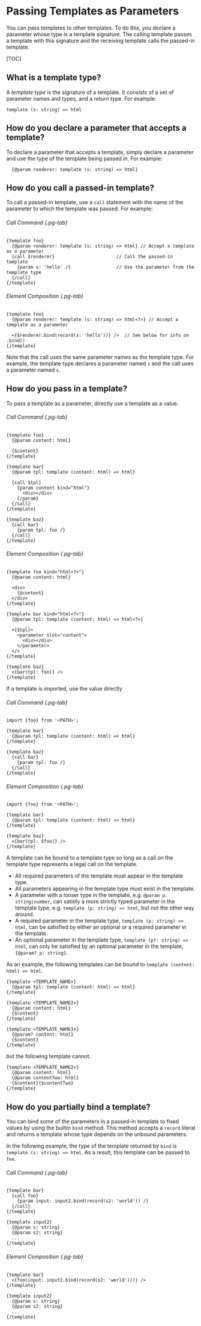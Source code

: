 # Passing Templates as Parameters

You can pass templates to other templates. To do this, you declare a parameter
whose type is a template signature. The calling template passes a template with
this signature and the receiving template calls the passed-in template.

[TOC]

## What is a template type?

A _template type_ is the signature of a template. It consists of a set of
parameter names and types, and a return type. For example:

```soy
template (s: string) => html
```

## How do you declare a parameter that accepts a template?

To declare a parameter that accepts a template, simply declare a parameter and
use the type of the template being passed in. For example:

```soy
  {@param renderer: template (s: string) => html}
```

## How do you call a passed-in template?

To call a passed-in template, use a `call` statement with the name of the
parameter to which the template was passed. For example:

<section class="polyglot">

###### Call Command {.pg-tab}

```soy
{template foo}
  {@param renderer: template (s: string) => html} // Accept a template as a parameter
  {call $renderer}                       // Call the passed-in template
    {param s: 'hello' /}                 // Use the parameter from the template type
  {/call}
{/template}
```

###### Element Composition {.pg-tab}

```soy
{template foo}
  {@param renderer: template (s: string) => html<?>} // Accept a template as a parameter

  <{$renderer.bind(record(s: 'hello'))} />  // See below for info on .bind()
{/template}
```

</section>

Note that the call uses the same parameter names as the template type. For
example, the template type declares a parameter named `s` and the call uses a
parameter named `s`.

## How do you pass in a template?

To pass a template as a parameter, directly use a template as a value.

<section class="polyglot">

###### Call Command {.pg-tab}

```soy
{template foo}
  {@param content: html}

  {$content}
{/template}

{template bar}
  {@param tpl: template (content: html) => html}

  {call $tpl}
    {param content kind="html"}
      <div></div>
    {/param}
  {/call}
{/template}

{template baz}
  {call bar}
    {param tpl: foo /}
  {/call}
{/template}
```

###### Element Composition {.pg-tab}

```soy
{template foo kind="html<?>"}
  {@param content: html}

  <div>
    {$content}
  </div>
{/template}

{template bar kind="html<?>"}
  {@param tpl: template (content: html) => html<?>}

  <{$tpl}>
    <parameter slot="content">
      <div></div>
    </parameter>
  </>
{/template}

{template baz}
  <{bar(tpl: foo)} />
{/template}
```

</section>

If a template is imported, use the value directly

<section class="polyglot">

###### Call Command {.pg-tab}

```soy
import {foo} from '<PATH>';

{template bar}
  {@param tpl: template (content: html) => html}
{/template}

{template baz}
  {call bar}
    {param tpl: foo /}
  {/call}
{/template}
```

###### Element Composition {.pg-tab}

```soy
import {foo} from '<PATH>';

{template bar}
  {@param tpl: template (content: html) => html}
{/template}

{template baz}
  <{bar(tpl: $foo)} />
{/template}
```

</section>

A template can be bound to a template type so long as a call on the template
type represents a legal call on the template.

*   All required parameters of the template must appear in the template type.
*   All parameters appearing in the template type must exist in the template.
*   A parameter with a looser type in the template, e.g. `@param p:
    string|number`, can satisfy a more strictly typed parameter in the template
    type, e.g. `template (p: string) => html`, but not the other way around.
*   A required parameter in the template type, `template (p: string) => html`,
    can be satisfied by either an optional or a required parameter in the
    template.
*   An optional parameter in the template type, `template (p?: string) => html`,
    can only be satisfied by an optional parameter in the template, `{@param? p:
    string}`.

As an example, the following templates can be bound to `template (content: html)
=> html`.

```soy
{template <TEMPLATE_NAME>}
  {@param tpl: template (content: html) => html}
{/template}

{template <TEMPLATE_NAME2>}
  {@param content: html}
  {$content}
{/template}

{template <TEMPLATE_NAME3>}
  {@param? content: html}
  {$content}
{/template}
```

but the following template cannot.

```soy
{template <TEMPLATE_NAME2>}
  {@param content: html}
  {@param contentTwo: html}
  {$content}{$contentTwo}
{/template}
```

## How do you partially bind a template?

You can bind some of the parameters in a passed-in template to fixed values by
using the builtin `bind` method. This method accepts a `record` literal and
returns a template whose type depends on the unbound parameters.

In the following example, the type of the template returned by `bind` is
`template (s: string) => html`. As a result, this template can be passed to
`foo`.

<section class="polyglot">

###### Call Command {.pg-tab}

```soy
{template bar}
  {call foo}
    {param input: input2.bind(record(s2: 'world')) /}
  {/call}
{/template}

{template input2}
  {@param s: string}
  {@param s2: string}
  ...
{/template}
```

###### Element Composition {.pg-tab}

```soy
{template bar}
  <{foo(input: input2.bind(record(s2: 'world')))} />
{/template}

{template input2}
  {@param s: string}
  {@param s2: string}
  ...
{/template}
```

</section>

<br>
